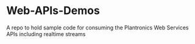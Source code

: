 # Web-APIs-Demos
A repo to hold sample code for consuming the Plantronics Web Services APIs including realtime streams
